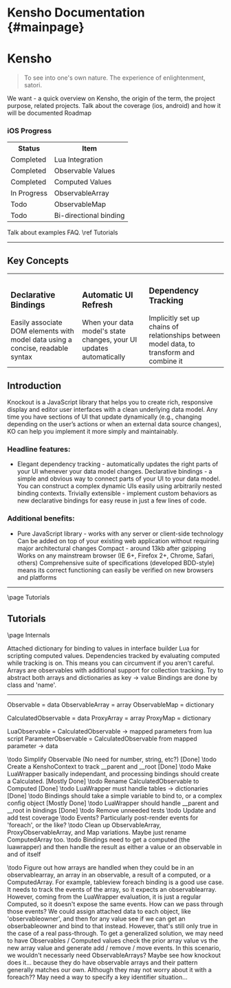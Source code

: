 Kensho Documentation    {#mainpage}
============

# Kensho
> To see into one's own nature. The experience of enlightenment, satori.


We want - a quick overview on Kensho, the origin of the term, the project purpose, related projects.
Talk about the coverage (ios, android) and how it will be documented
Roadmap

### iOS Progress
<TABLE>
    <TR>
        <TH>Status</TH>
        <TH>Item</TH>
    </TR>
    <TR>
        <TD>Completed</TD>
        <TD>Lua Integration</TD>
    </TR>
    <TR>
        <TD>Completed</TD>
        <TD>Observable Values</TD>
    </TR>
    <TR>
        <TD>Completed</TD>
        <TD>Computed Values</TD>
    </TR>
    <TR>
        <TD>In Progress</TD>
        <TD>ObservableArray</TD>
    </TR>
    <TR>
        <TD>Todo</TD>
        <TD>ObservableMap</TD>
    </TR>
    <TR>
        <TD>Todo</TD>
        <TD>Bi-directional binding</TD>
    </TR>
</TABLE>

Talk about examples
FAQ.
\ref Tutorials

----

## Key Concepts
<table>
    <tr>
        <td>
            <h3>Declarative Bindings</h3>
            Easily associate DOM elements with model data using a concise, readable syntax
        </td>
        <td>
            <h3>Automatic UI Refresh</h3>
            When your data model's state changes, your UI updates automatically
        </td>
        <td>
            <h3>Dependency Tracking</h3>
            Implicitly set up chains of relationships between model data, to transform and combine it
        </td>
    </tr>
</table>

## Introduction
<p>
Knockout is a JavaScript library that helps you to create rich, responsive display and editor user interfaces with a clean underlying data model. Any time you have sections of UI that update dynamically (e.g., changing depending on the user’s actions or when an external data source changes), KO can help you implement it more simply and maintainably. </p>

### Headline features:
- Elegant dependency tracking - automatically updates the right parts of your UI whenever your data model changes.
    Declarative bindings - a simple and obvious way to connect parts of your UI to your data model. You can construct a complex dynamic UIs easily using arbitrarily nested binding contexts.
    Trivially extensible - implement custom behaviors as new declarative bindings for easy reuse in just a few lines of code.

### Additional benefits:

- Pure JavaScript library - works with any server or client-side technology
    Can be added on top of your existing web application without requiring major architectural changes
    Compact - around 13kb after gzipping
    Works on any mainstream browser (IE 6+, Firefox 2+, Chrome, Safari, others)
    Comprehensive suite of specifications (developed BDD-style) means its correct functioning can easily be verified on new browsers and platforms


---

\page Tutorials

<h2>Tutorials</h2>



\page Internals

Attached dictionary for binding to values in interface builder
Lua for scripting computed values.
Dependencies tracked by evaluating computed while tracking is on. This means you can circumvent if you aren't careful.
Arrays are observables with additional support for collection tracking.  Try to abstract both arrays and dictionaries as
 key -> value
Bindings are done by class and 'name'.


-----

 Observable = data
 ObservableArray = array
 ObservableMap = dictionary

CalculatedObservable = data
ProxyArray = array
ProxyMap = dictionary

LuaObservable = CalculatedObservable -> mapped parameters from lua script
ParameterObservable = CalculatedObservable from mapped parameter -> data


\todo Simplify Observable (No need for number, string, etc?)    [Done]
\todo Create a KenshoContext to track __parent and __root       [Done]
\todo Make LuaWrapper basically independant, and processing bindings should create a Calculated. [Mostly Done]
\todo Rename CalculatedObservable to Computed   [Done]
\todo LuaWrapper must handle tables -> dictionaries [Done]
\todo Bindings should take a simple variable to bind to, or a complex config object [Mostly Done]
\todo LuaWrapper should handle __parent and __root in bindings [Done]
\todo Remove unneeded tests
\todo Update and add test coverage
\todo Events? Particularly post-render events for 'foreach', or the like?
\todo Clean up ObservableArray, ProxyObservableArray, and Map variations.  Maybe just rename ComputedArray too.
\todo Bindings need to get a computed (the luawrapper) and then handle the result as either a 
    value or an observable in and of itself

\todo Figure out how arrays are handled when they could be in an observablearray, an array in an observable, 
    a result of a computed, or a ComputedArray.  For example, tableview foreach binding is a good use case.  It needs
    to track the events of the array, so it expects an observablearray.  However, coming from the LuaWrapper evaluation,
    it is just a regular Computed, so it doesn't expose the same events.  How can we pass through those events?  We could assign
    attached data to each object, like 'observableowner', and then for any value see if we can get an obserbableowner and bind to
    that instead.  However, that's still only true in the case of a real pass-through.  To get a generalized solution, we may need 
    to have Observables / Computed values check the prior array value vs the new array value and generate add / remove / move 
    events.  In this scenario, we wouldn't necessarly need ObservableArrays?  Maybe see how knockout does it... because they do have
    observable arrays and their pattern generally matches our own.  Although they may not worry about it with a foreach??
    May need a way to specify a key identifier situation...

